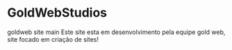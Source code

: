 # GoldWebStudios
goldweb site main
Este site esta em desenvolvimento pela equipe gold web, 
site focado em criação de sites!

